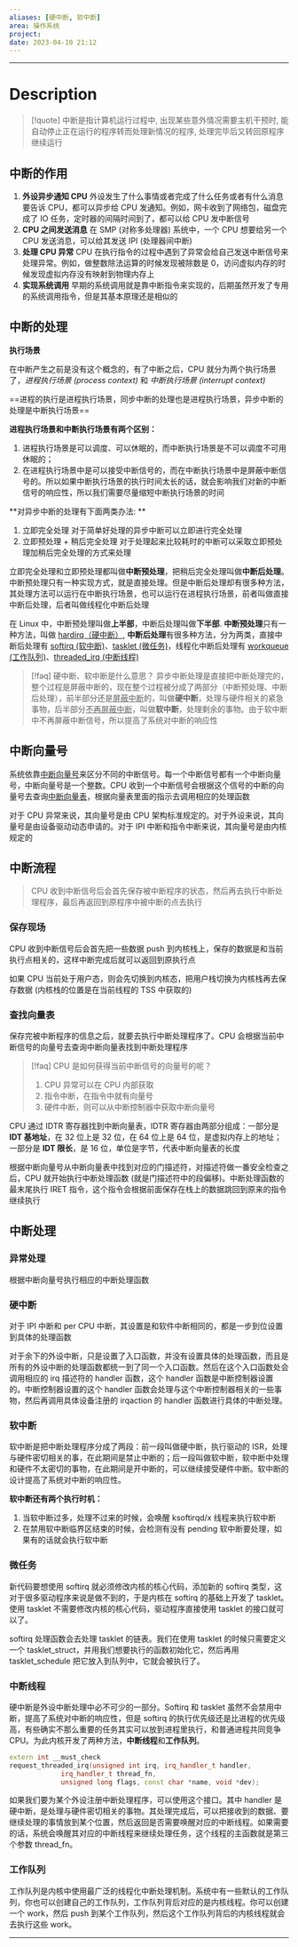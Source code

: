 ```yaml
---
aliases: [硬中断, 软中断]
area: 操作系统
project: 
date: 2023-04-10 21:12
---
```

---
# Description
> [!quote]
> 中断是指计算机运行过程中, 出现某些意外情况需要主机干预时, 能自动停止正在运行的程序转而处理新情况的程序, 处理完毕后又转回原程序继续运行

## 中断的作用
1. **外设异步通知 CPU**
     外设发生了什么事情或者完成了什么任务或者有什么消息要告诉 CPU，都可以异步给 CPU 发通知。例如，网卡收到了网络包，磁盘完成了 IO 任务，定时器的间隔时间到了，都可以给 CPU 发中断信号
 1. **CPU 之间发送消息**
     在 SMP (对称多处理器) 系统中，一个 CPU 想要给另一个 CPU 发送消息，可以给其发送 IPI (处理器间中断)
 1. **处理 CPU 异常**
    CPU 在执行指令的过程中遇到了异常会给自己发送中断信号来处理异常。例如，做整数除法运算的时候发现被除数是 0，访问虚拟内存的时候发现虚拟内存没有映射到物理内存上
1. **实现系统调用**
    早期的系统调用就是靠中断指令来实现的，后期虽然开发了专用的系统调用指令，但是其基本原理还是相似的

## 中断的处理
**执行场景**

在中断产生之前是没有这个概念的，有了中断之后，CPU 就分为两个执行场景了，*进程执行场景 (process context)* 和 *中断执行场景 (interrupt context)*

==进程的执行是进程执行场景，同步中断的处理也是进程执行场景，异步中断的处理是中断执行场景==

**进程执行场景和中断执行场景有两个区别：**
1. 进程执行场景是可以调度、可以休眠的，而中断执行场景是不可以调度不可用休眠的；
2. 在进程执行场景中是可以接受中断信号的，而在中断执行场景中是屏蔽中断信号的。所以如果中断执行场景的执行时间太长的话，就会影响我们对新的中断信号的响应性，所以我们需要尽量缩短中断执行场景的时间

**对异步中断的处理有下面两类办法: **
1. 立即完全处理
    对于简单好处理的异步中断可以立即进行完全处理
1. 立即预处理 + 稍后完全处理
    对于处理起来比较耗时的中断可以采取立即预处理加稍后完全处理的方式来处理

立即完全处理和立即预处理都叫做**中断预处理**，把稍后完全处理叫做**中断后处理**。中断预处理只有一种实现方式，就是直接处理。但是中断后处理却有很多种方法，其处理方法可以运行在中断执行场景，也可以运行在进程执行场景，前者叫做直接中断后处理，后者叫做线程化中断后处理

在 Linux 中，中断预处理叫做**上半部**，中断后处理叫做**下半部**. **中断预处理**只有一种方法，叫做 <u>hardirq（硬中断）</u>, **中断后处理**有很多种方法，分为两类，直接中断后处理有 <u>softirq (软中断)</u>、<u>tasklet (微任务)</u>，线程化中断后处理有 <u>workqueue (工作队列)</u>、<u>threaded_irq (中断线程)</u>

> [!faq] 硬中断、软中断是什么意思？
> 异步中断处理是直接把中断处理完的，整个过程是屏蔽中断的，现在整个过程被分成了两部分（中断预处理、中断后处理），前半部分还是<u>屏蔽中断</u>的，叫做**硬中断**，处理与硬件相关的紧急事物，后半部分<u>不再屏蔽中断</u>，叫做**软中断**，处理剩余的事物。由于软中断中不再屏蔽中断信号，所以提高了系统对中断的响应性

## 中断向量号
系统依靠<u>中断向量号</u>来区分不同的中断信号。每一个中断信号都有一个中断向量号，中断向量号是一个整数。CPU 收到一个中断信号会根据这个信号的中断的向量号去查询<u>中断向量表</u>，根据向量表里面的指示去调用相应的处理函数

对于 CPU 异常来说，其向量号是由 CPU 架构标准规定的。对于外设来说，其向量号是由设备驱动动态申请的。对于 IPI 中断和指令中断来说，其向量号是由内核规定的

## 中断流程
> CPU 收到中断信号后会首先保存被中断程序的状态，然后再去执行中断处理程序，最后再返回到原程序中被中断的点去执行

### 保存现场
CPU 收到中断信号后会首先把一些数据 push 到内核栈上，保存的数据是和当前执行点相关的，这样中断完成后就可以返回到原执行点

如果 CPU 当前处于用户态，则会先切换到内核态，把用户栈切换为内核栈再去保存数据 (内核栈的位置是在当前线程的 TSS 中获取的)

### 查找向量表
保存完被中断程序的信息之后，就要去执行中断处理程序了。CPU 会根据当前中断信号的向量号去查询中断向量表找到中断处理程序

> [!faq] CPU 是如何获得当前中断信号的向量号的呢？
> 1. CPU 异常可以在 CPU 内部获取
> 2. 指令中断，在指令中就有向量号
> 3. 硬件中断，则可以从中断控制器中获取中断向量号

CPU 通过 IDTR 寄存器找到中断向量表，IDTR 寄存器由两部分组成：一部分是 **IDT 基地址**，在 32 位上是 32 位，在 64 位上是 64 位，是虚拟内存上的地址；一部分是 **IDT 限长**，是 16 位，单位是字节，代表中断向量表的长度

根据中断向量号从中断向量表中找到对应的门描述符，对描述符做一番安全检查之后，CPU 就开始执行中断处理函数 (就是门描述符中的段偏移)。中断处理函数的最末尾执行 IRET 指令，这个指令会根据前面保存在栈上的数据跳回到原来的指令继续执行

## 中断处理
### 异常处理
根据中断向量号执行相应的中断处理函数
### 硬中断
对于 IPI 中断和 per CPU 中断，其设置是和软件中断相同的，都是一步到位设置到具体的处理函数

对于余下的外设中断，只是设置了入口函数，并没有设置具体的处理函数，而且是所有的外设中断的处理函数都统一到了同一个入口函数。然后在这个入口函数处会调用相应的 irq 描述符的 handler 函数，这个 handler 函数是中断控制器设置的。中断控制器设置的这个 handler 函数会处理与这个中断控制器相关的一些事物，然后再调用具体设备注册的 irqaction 的 handler 函数进行具体的中断处理。
### 软中断
软中断是把中断处理程序分成了两段：前一段叫做硬中断，执行驱动的 ISR，处理与硬件密切相关的事，在此期间是禁止中断的；后一段叫做软中断，软中断中处理和硬件不太密切的事物，在此期间是开中断的，可以继续接受硬件中断。软中断的设计提高了系统对中断的响应性。

**软中断还有两个执行时机：**
1. 当软中断过多，处理不过来的时候，会唤醒 ksoftirqd/x 线程来执行软中断
2. 在禁用软中断临界区结束的时候，会检测有没有 pending 软中断要处理，如果有的话就会执行软中断
### 微任务
新代码要想使用 softirq 就必须修改内核的核心代码，添加新的 softirq 类型，这对于很多驱动程序来说是做不到的，于是内核在 softirq 的基础上开发了 tasklet。使用 tasklet 不需要修改内核的核心代码，驱动程序直接使用 tasklet 的接口就可以了。

softirq 处理函数会去处理 tasklet 的链表。我们在使用 tasklet 的时候只需要定义一个 tasklet_struct，并用我们想要执行的函数初始化它，然后再用 tasklet_schedule 把它放入到队列中，它就会被执行了。

### 中断线程
硬中断是外设中断处理中必不可少的一部分。Softirq 和 tasklet 虽然不会禁用中断，提高了系统对中断的响应性，但是 softirq 的执行优先级还是比进程的优先级高，有些确实不那么重要的任务其实可以放到进程里执行，和普通进程共同竞争 CPU。为此内核开发了两种方法，**中断线程**和**工作队列**。

```cpp
extern int __must_check
request_threaded_irq(unsigned int irq, irq_handler_t handler,
             irq_handler_t thread_fn,
             unsigned long flags, const char *name, void *dev);
```
如果我们要为某个外设注册中断处理程序，可以使用这个接口。其中 handler 是硬中断，是处理与硬件密切相关的事物。其处理完成后，可以把接收到的数据、要继续处理的事情放到某个位置，然后返回是否需要唤醒对应的中断线程。如果需要的话，系统会唤醒其对应的中断线程来继续处理任务，这个线程的主函数就是第三个参数 thread_fn。

### 工作队列
工作队列是内核中使用最广泛的线程化中断处理机制。系统中有一些默认的工作队列，你也可以创建自己的工作队列，工作队列背后对应的是内核线程。你可以创建一个 work，然后 push 到某个工作队列，然后这个工作队列背后的内核线程就会去执行这些 work。

---
